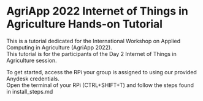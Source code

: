# AgriApp 2022 Internet of Things in Agriculture Hands-on Tutorial

This is a tutorial dedicated for the International Workshop on Applied Computing in Agriculture (AgriApp 2022). <br/>
This tutorial is for the participants of the Day 2 Internet of Things in Agriculture session. <br/>

To get started, access the RPi your group is assigned to using our provided Anydesk credentials. <br/>
Open the terminal of your RPi (CTRL+SHIFT+T) and follow the steps found in install_steps.md <br/>
